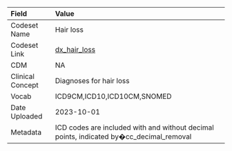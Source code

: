 |Field            |Value                                                                                   |
|:----------------|:---------------------------------------------------------------------------------------|
|Codeset Name     |Hair loss                                                                               |
|Codeset Link     |[dx_hair_loss](https://github.com/PEDSnet/Variable-Dictionary/blob/main/condition/dx_hair_loss.csv)|
|CDM              |NA                                                                                      |
|Clinical Concept |Diagnoses for hair loss                                                                 |
|Vocab            |ICD9CM,ICD10,ICD10CM,SNOMED                                                             |
|Date Uploaded    |2023-10-01                                                                              |
|Metadata         |ICD codes are included with and without decimal points, indicated by�cc_decimal_removal |
